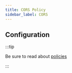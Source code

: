 ```yaml
---
title: CORS Policy
sidebar_label: CORS
---
```


<!-- Description goes here-->

<PolicyStatus policy="cors-inbound" />

## Configuration

:::tip

Be sure to read about [policies](/docs/policies)

:::

<PolicyConfig id="cors-inbound" />

